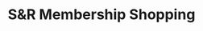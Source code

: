 ---
title: "S&R Membership Shopping"
url: /santo-tomas/sandr-membership-shopping/
shop: wholesale
---
